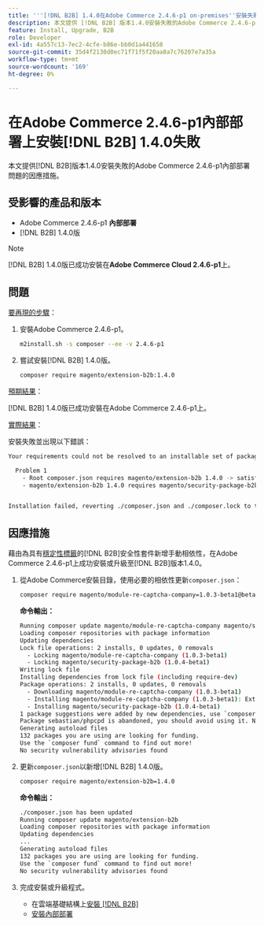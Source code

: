 ```yaml
---
title: '''[!DNL B2B] 1.4.0在Adobe Commerce 2.4.6-p1 on-premises''安裝失敗'
description: 本文提供 [!DNL B2B] 版本1.4.0安裝失敗的Adobe Commerce 2.4.6-p1內部部署問題的因應措施。
feature: Install, Upgrade, B2B
role: Developer
exl-id: 4a557c13-7ec2-4cfe-b86e-bb0d1a441658
source-git-commit: 35d4f2130d0ec71f71f5f20aa8a7c76207e7a35a
workflow-type: tm+mt
source-wordcount: '169'
ht-degree: 0%

---
```


# 在Adobe Commerce 2.4.6-p1內部部署上安裝[!DNL B2B] 1.4.0失敗

本文提供[!DNL B2B]版本1.4.0安裝失敗的Adobe Commerce 2.4.6-p1內部部署問題的因應措施。

## 受影響的產品和版本

* Adobe Commerce 2.4.6-p1 **內部部署**
* [!DNL B2B] 1.4.0版

>[!NOTE]
>
>[!DNL B2B] 1.4.0版已成功安裝在&#x200B;**Adobe Commerce Cloud 2.4.6-p1**&#x200B;上。

## 問題

<u>要再現的步驟</u>：

1. 安裝Adobe Commerce 2.4.6-p1。

   ```bash
   m2install.sh -s composer --ee -v 2.4.6-p1
   ```

1. 嘗試安裝[!DNL B2B] 1.4.0版。

   ```bash
   composer require magento/extension-b2b:1.4.0
   ```

<u>預期結果</u>：

[!DNL B2B] 1.4.0版已成功安裝在Adobe Commerce 2.4.6-p1上。

<u>實際結果</u>：

安裝失敗並出現以下錯誤：

```bash
Your requirements could not be resolved to an installable set of packages.

  Problem 1
    - Root composer.json requires magento/extension-b2b 1.4.0 -> satisfiable by magento/extension-b2b[1.4.0].
    - magento/extension-b2b 1.4.0 requires magento/security-package-b2b 1.0.4-beta1 -> found magento/security-package-b2b[1.0.4-beta1] but it does not match your minimum-stability.


Installation failed, reverting ./composer.json and ./composer.lock to their original content.
```

## 因應措施

藉由為具有[穩定性標籤](https://getcomposer.org/doc/04-schema.md#package-links)的[!DNL B2B]安全性套件新增手動相依性，在Adobe Commerce 2.4.6-p1上成功安裝或升級至[!DNL B2B]版本1.4.0。

1. 從Adobe Commerce安裝目錄，使用必要的相依性更新`composer.json`：

   ```bash
   composer require magento/module-re-captcha-company=1.0.3-beta1@beta magento/security-package-b2b=1.0.4-beta1@beta
   ```

   **命令輸出：**

   ```bash
   Running composer update magento/module-re-captcha-company magento/security-package-b2b
   Loading composer repositories with package information
   Updating dependencies
   Lock file operations: 2 installs, 0 updates, 0 removals
     - Locking magento/module-re-captcha-company (1.0.3-beta1)
     - Locking magento/security-package-b2b (1.0.4-beta1)
   Writing lock file
   Installing dependencies from lock file (including require-dev)
   Package operations: 2 installs, 0 updates, 0 removals
     - Downloading magento/module-re-captcha-company (1.0.3-beta1)
     - Installing magento/module-re-captcha-company (1.0.3-beta1): Extracting archive
     - Installing magento/security-package-b2b (1.0.4-beta1)
   1 package suggestions were added by new dependencies, use `composer suggest` to see details.
   Package sebastian/phpcpd is abandoned, you should avoid using it. No replacement was suggested.
   Generating autoload files
   132 packages you are using are looking for funding.
   Use the `composer fund` command to find out more!
   No security vulnerability advisories found
   ```

1. 更新`composer.json`以新增[!DNL B2B] 1.4.0版。

   ```bash
   composer require magento/extension-b2b=1.4.0
   ```

   **命令輸出：**

   ```bash
   ./composer.json has been updated
   Running composer update magento/extension-b2b
   Loading composer repositories with package information
   Updating dependencies
   ...
   Generating autoload files
   132 packages you are using are looking for funding.
   Use the `composer fund` command to find out more!
   No security vulnerability advisories found
   ```

1. 完成安裝或升級程式。

   * 在雲端基礎結構上[安裝 [!DNL B2B] ](https://experienceleague.adobe.com/docs/commerce-cloud-service/user-guide/configure-store/b2b-module.html)
   * [安裝內部部署](https://experienceleague.adobe.com/docs/commerce-admin/b2b/install.html)
